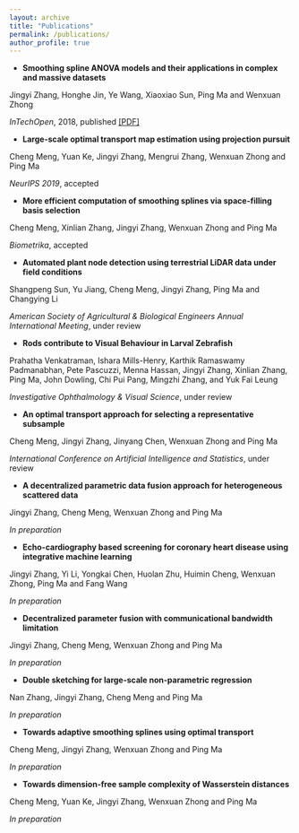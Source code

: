 ```yaml
---
layout: archive
title: "Publications"
permalink: /publications/
author_profile: true
---
```


- **Smoothing spline ANOVA models and their applications in complex and massive datasets**

Jingyi Zhang, Honghe Jin, Ye Wang, Xiaoxiao Sun, Ping Ma and Wenxuan Zhong

*InTechOpen*, 2018, published [[PDF]](https://joyeecat.github.io/files/Smoothing.pdf)

- **Large-scale optimal transport map estimation using projection pursuit**

Cheng Meng, Yuan Ke, Jingyi Zhang, Mengrui Zhang, Wenxuan Zhong and Ping Ma

*NeurIPS 2019*, accepted

- **More efficient computation of smoothing splines via space-filling basis selection**

Cheng Meng, Xinlian Zhang, Jingyi Zhang, Wenxuan Zhong and Ping Ma

*Biometrika*, accepted

- **Automated plant node detection using terrestrial LiDAR data under field conditions**

Shangpeng Sun, Yu Jiang, Cheng Meng, Jingyi Zhang, Ping Ma and Changying Li

*American Society of Agricultural & Biological Engineers Annual International Meeting*, under review

- **Rods contribute to Visual Behaviour in Larval Zebrafish**

Prahatha Venkatraman, Ishara Mills-Henry, Karthik Ramaswamy Padmanabhan, Pete Pascuzzi, Menna Hassan, Jingyi Zhang, Xinlian Zhang, Ping Ma, John Dowling, Chi Pui Pang, Mingzhi Zhang, and Yuk Fai Leung

*Investigative Ophthalmology & Visual Science*, under review

- **An optimal transport approach for selecting a representative subsample**

Cheng Meng, Jingyi Zhang, Jinyang Chen, Wenxuan Zhong and Ping Ma

*International Conference on Artificial Intelligence and Statistics*, under review

- **A decentralized parametric data fusion approach for heterogeneous scattered data**

Jingyi Zhang, Cheng Meng, Wenxuan Zhong and Ping Ma

*In preparation*

- **Echo-cardiography based screening for coronary heart disease using integrative machine learning**

Jingyi Zhang, Yi Li, Yongkai Chen, Huolan Zhu, Huimin Cheng, Wenxuan Zhong, Ping Ma and Fang Wang

*In preparation*

- **Decentralized parameter fusion with communicational bandwidth limitation**

Jingyi Zhang, Cheng Meng, Wenxuan Zhong and Ping Ma

*In preparation*

- **Double sketching for large-scale non-parametric regression**

Nan Zhang, Jingyi Zhang, Cheng Meng and Ping Ma

*In preparation*

- **Towards adaptive smoothing splines using optimal transport**

Cheng Meng, Jingyi Zhang, Wenxuan Zhong and Ping Ma

*In preparation*

- **Towards dimension-free sample complexity of Wasserstein distances**

Cheng Meng, Yuan Ke, Jingyi Zhang, Wenxuan Zhong and Ping Ma

*In preparation*

